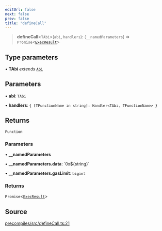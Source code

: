 ```yaml
---
editUrl: false
next: false
prev: false
title: "defineCall"
---
```


> **defineCall**\<`TAbi`\>(`abi`, `handlers`): (`__namedParameters`) => `Promise`\<[`ExecResult`](/reference/tevm/evm/interfaces/execresult/)\>

## Type parameters

• **TAbi** *extends* [`Abi`](/reference/tevm/utils/type-aliases/abi/)

## Parameters

• **abi**: `TAbi`

• **handlers**: `{ [TFunctionName in string]: Handler<TAbi, TFunctionName> }`

## Returns

`Function`

### Parameters

• **\_\_namedParameters**

• **\_\_namedParameters.data**: \`0x$\{string\}\`

• **\_\_namedParameters.gasLimit**: `bigint`

### Returns

`Promise`\<[`ExecResult`](/reference/tevm/evm/interfaces/execresult/)\>

## Source

[precompiles/src/defineCall.ts:21](https://github.com/evmts/tevm-monorepo/blob/main/packages/precompiles/src/defineCall.ts#L21)
